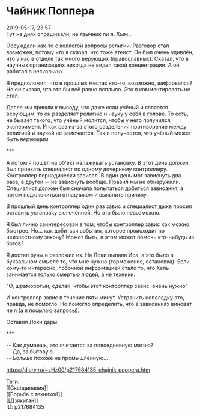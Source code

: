 Чайник Поппера
===============

   
 2019-05-17, 23:57   
  Тут на днях спрашивали, не язычник ли я. Хмм...   
   
 Обсуждали как-то с коллегой вопросы религии. Разговор стал возможен, потому что я сказал, что тоже атеист. Он был очень удивлён, что у нас в отделе так много верующих (православных). Сказал, что в научных организациях никогда не видел такой концентрации. А он работал в нескольких.   
   
 Я предположил, что в прошлых местах кто-то, возможно, шифровался? Но он сказал, что это бы всё равно всплыло. Это я комментировать не стал.   
   
 Далее мы пришли к выводу, что даже если учёный и является верующим, то он разделяет религию и науку у себя в голове. То есть, не бывает такого, что учёный молится, чтобы у него получился эксперимент. И как раз из-за этого разделения противоречие между религией и наукой не замечается. Так и получается, что учёный может быть верующим.   
   
 \*\*\*   
   
 А потом я пошёл на об'ект налаживать установку. В этот день должен был приехать специалист по одному дочернему контроллеру. Контроллер периодически зависал. В один день мог зависнуть два раза, в другой -- не зависнуть вообще. Правил мы не обнаружили. Специалист должен был сначала попытаться добиться зависания, а потом подключиться отладчиком и выяснить причину.   
   
 В прошлый день контроллер один раз завис и специалист даже просил оставить установку включённой. Но это было невозможно.   
   
 Я был лично заинтересован в том, чтобы контроллер завис как можно быстрее. Но... как добиться события, которое происходит по неизвестному закону? Может быть, в этом может помочь кто-нибудь из богов?   
   
 Я достал руны и разложил их. На Локи выпала Иса, а это было в буквальном смысле то, что мне нужно (торможение, остановка).  Если кому-то интересно, побочной информацией стало то, что Хель занимается только смертью людей, а не техники.    
   
 "О, шраморотый, сделай, чтобы этот контроллер завис, очень нужно"   
   
 И контроллер завис в течение пяти минут. Устранить неполадку это, правда, не помогло. Но помогло определить, что в зависаниях виноват не я (а я посылаю запросы).   
   
 Оставил Локи дары.   
   
 \*\*\*   
   
 -- Как думаешь, это считается за повседневную магию?   
 -- Да, за бытовую.   
 -- Больше похоже на промышленную...   
    
 <https://diary.ru/~zHz00/p217684135_chajnik-poppera.htm>   
   
 Теги:   
 [[Скандинавия]]   
 [[Борьба с техникой]]   
 [[Дзякиган]]   
 ID: p217684135